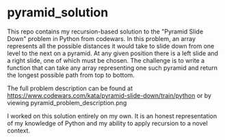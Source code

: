 # pyramid_solution
This repo contains my recursion-based solution to the "Pyramid Slide Down" problem in Python from codewars. In this problem, an array represents all the possible distances it would take to slide down from one level to the next on a pyramid. At any given position there is a left slide and a right slide, one of which must be chosen. The challenge is to write a function that can take any array representing one such pyramid and return the longest possible path from top to bottom.

The full problem description can be found at https://www.codewars.com/kata/pyramid-slide-down/train/python or by viewing pyramid_problem_description.png

I worked on this solution entirely on my own. It is an honest representation of my knowledge of Python and my ability to apply recursion to a novel context.
